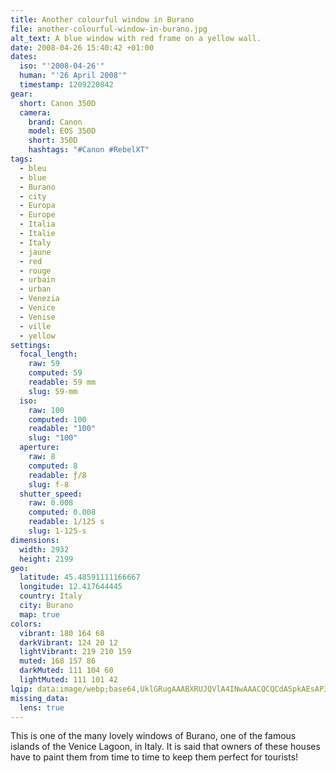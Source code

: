 ```yaml
---
title: Another colourful window in Burano
file: another-colourful-window-in-burano.jpg
alt_text: A blue window with red frame on a yellow wall.
date: 2008-04-26 15:40:42 +01:00
dates:
  iso: "'2008-04-26'"
  human: "'26 April 2008'"
  timestamp: 1209220842
gear:
  short: Canon 350D
  camera:
    brand: Canon
    model: EOS 350D
    short: 350D
    hashtags: "#Canon #RebelXT"
tags:
  - bleu
  - blue
  - Burano
  - city
  - Europa
  - Europe
  - Italia
  - Italie
  - Italy
  - jaune
  - red
  - rouge
  - urbain
  - urban
  - Venezia
  - Venice
  - Venise
  - ville
  - yellow
settings:
  focal_length:
    raw: 59
    computed: 59
    readable: 59 mm
    slug: 59-mm
  iso:
    raw: 100
    computed: 100
    readable: "100"
    slug: "100"
  aperture:
    raw: 8
    computed: 8
    readable: ƒ/8
    slug: f-8
  shutter_speed:
    raw: 0.008
    computed: 0.008
    readable: 1/125 s
    slug: 1-125-s
dimensions:
  width: 2932
  height: 2199
geo:
  latitude: 45.48591111166667
  longitude: 12.417644445
  country: Italy
  city: Burano
  map: true
colors:
  vibrant: 180 164 68
  darkVibrant: 124 20 12
  lightVibrant: 219 210 159
  muted: 168 157 86
  darkMuted: 111 104 60
  lightMuted: 111 101 42
lqip: data:image/webp;base64,UklGRugAAABXRUJQVlA4INwAAACQCQCdASpkAEsAP3Gwy1o0r6mlLrgJQpAuCWIAz9wmBY+bA8ye0extcCBQQ9Cq0xjSNnSE9SSahfgO2aD+gY8ND4zsO4BQ2dwAkNk5A1gg/bTC4YcAAPcEGvGllQ/1xc3IM4V/KK7C6F2nj2heLv8A4XjYU2FnonqXdbYM2XJGY0Q6FLmxwEmVVZdCFeqlSB9gfUjVqBmJYybaAKx8OjgEIFwI7BmftAA8D9KGa7dlAut2+r1rhhRDFt7+T62n7AmPuqVO95xx/CjdIgomQxHfJN3WtVmo8y1pqAAA
missing_data:
  lens: true
---
```


This is one of the many lovely windows of Burano, one of the famous islands of the Venice Lagoon, in Italy. It is said that owners of these houses have to paint them from time to time to keep them perfect for tourists!
